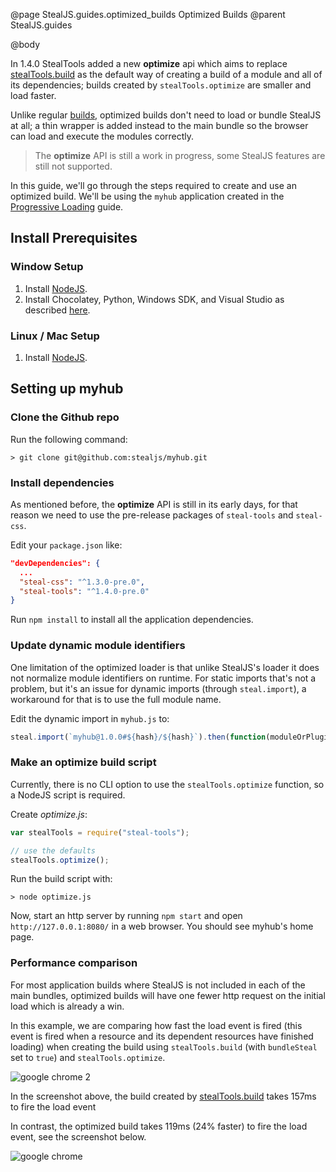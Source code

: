 @page StealJS.guides.optimized_builds Optimized Builds
@parent StealJS.guides

@body

In 1.4.0 StealTools added a new **optimize** api which aims to replace [stealTools.build](steal-tools.build)
as the default way of creating a build of a module and all of its dependencies; builds created by `stealTools.optimize` are smaller and load faster.

Unlike regular [builds](steal-tools.build), optimized builds don't need to load or bundle StealJS at all; a thin wrapper is added instead to the main bundle so the browser can load and execute the modules correctly. 

> The **optimize** API is still a work in progress, some StealJS features are still not supported.

In this guide, we'll go through the steps required to create and use an optimized build. We'll be using the
`myhub` application created in the [Progressive Loading](./StealJS.guides.progressive_loading) guide.


## Install Prerequisites

### Window Setup

1.  Install [NodeJS](https://nodejs.org/).
2.  Install Chocolatey, Python, Windows SDK, and Visual Studio as described [here](http://stealjs.com/docs/guides.ContributingWindows.html).

### Linux / Mac Setup

1.  Install [NodeJS](https://nodejs.org/).

## Setting up myhub

### Clone the Github repo 

Run the following command:

```
> git clone git@github.com:stealjs/myhub.git
```

### Install dependencies

As mentioned before, the **optimize** API is still in its early days, for that reason 
we need to use the pre-release packages of `steal-tools` and `steal-css`.

Edit your `package.json` like:

```json
"devDependencies": {
  ...
  "steal-css": "^1.3.0-pre.0",
  "steal-tools": "^1.4.0-pre.0"
}
```

Run `npm install` to install all the application dependencies.

### Update dynamic module identifiers

One limitation of the optimized loader is that unlike StealJS's loader it does not normalize
module identifiers on runtime. For static imports that's not a problem, but it's an issue for 
dynamic imports (through `steal.import`), a workaround for that is to use the full module
name.

Edit the dynamic import in `myhub.js` to:

```js
steal.import(`myhub@1.0.0#${hash}/${hash}`).then(function(moduleOrPlugin) {
```

### Make an optimize build script

Currently, there is no CLI option to use the `stealTools.optimize` function, so a NodeJS script is required.

Create _optimize.js_:

```js
var stealTools = require("steal-tools");

// use the defaults
stealTools.optimize();
```

Run the build script with:

```
> node optimize.js
```

Now, start an http server by running `npm start` and open `http://127.0.0.1:8080/`
in a web browser. You should see myhub's home page.

### Performance comparison

For most application builds where StealJS is not included in each of the main bundles, optimized builds will
have one fewer http request on the initial load which is already a win.

In this example, we are comparing how fast the load event is fired (this event is fired when a resource and its dependent resources have finished loading) when creating the build using `stealTools.build` (with `bundleSteal` set to `true`) and `stealTools.optimize`.

![google chrome 2](https://user-images.githubusercontent.com/724877/27653018-0529f708-5bfb-11e7-91c7-27b988ef7b18.png)

In the screenshot above, the build created by [stealTools.build](steal-tools.build) takes 157ms to 
fire the load event 

In contrast, the optimized build takes 119ms (24% faster) to fire the load event, see the screenshot
below.

![google chrome](https://user-images.githubusercontent.com/724877/27653129-5d2fb35c-5bfb-11e7-85fb-fa48f2a79e1b.png)
